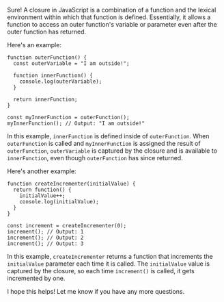 Sure! A closure in JavaScript is a combination of a function and the lexical environment within which that function is defined. Essentially, it allows a function to access an outer function's variable or parameter even after the outer function has returned.

Here's an example:

```
function outerFunction() {
  const outerVariable = "I am outside!";

  function innerFunction() {
    console.log(outerVariable);
  }

  return innerFunction;
}

const myInnerFunction = outerFunction();
myInnerFunction(); // Output: "I am outside!"
```

In this example, `innerFunction` is defined inside of `outerFunction`. When `outerFunction` is called and `myInnerFunction` is assigned the result of `outerFunction`, `outerVariable` is captured by the closure and is available to `innerFunction`, even though `outerFunction` has since returned.

Here's another example:

```
function createIncrementer(initialValue) {
  return function() {
    initialValue++;
    console.log(initialValue);
  }
}

const increment = createIncrementer(0);
increment(); // Output: 1
increment(); // Output: 2
increment(); // Output: 3
```

In this example, `createIncrementer` returns a function that increments the `initialValue` parameter each time it is called. The `initialValue` value is captured by the closure, so each time `increment()` is called, it gets incremented by one.

I hope this helps! Let me know if you have any more questions.